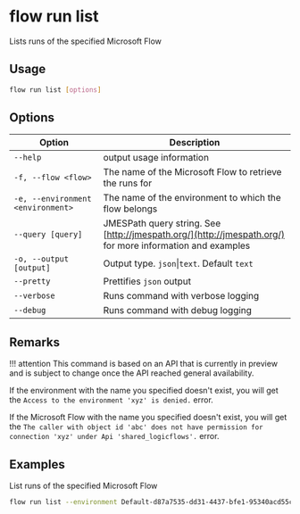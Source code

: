 # flow run list

Lists runs of the specified Microsoft Flow

## Usage

```sh
flow run list [options]
```

## Options

Option|Description
------|-----------
`--help`|output usage information
`-f, --flow <flow>`|The name of the Microsoft Flow to retrieve the runs for
`-e, --environment <environment>`|The name of the environment to which the flow belongs
`--query [query]`|JMESPath query string. See [http://jmespath.org/](http://jmespath.org/) for more information and examples
`-o, --output [output]`|Output type. `json`&#x7c;`text`. Default `text`
`--pretty`|Prettifies `json` output
`--verbose`|Runs command with verbose logging
`--debug`|Runs command with debug logging

## Remarks

!!! attention
    This command is based on an API that is currently in preview and is subject to change once the API reached general availability.

If the environment with the name you specified doesn't exist, you will get the `Access to the environment 'xyz' is denied.` error.

If the Microsoft Flow with the name you specified doesn't exist, you will get the `The caller with object id 'abc' does not have permission for connection 'xyz' under Api 'shared_logicflows'.` error.

## Examples

List runs of the specified Microsoft Flow

```sh
flow run list --environment Default-d87a7535-dd31-4437-bfe1-95340acd55c5 --flow 5923cb07-ce1a-4a5c-ab81-257ce820109a
```